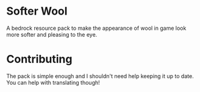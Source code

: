 # Softer Wool
A bedrock resource pack to make the appearance of wool in game look more softer and pleasing to the eye.
# Contributing
The pack is simple enough and I shouldn't need help keeping it up to date. You can help with translating though!
